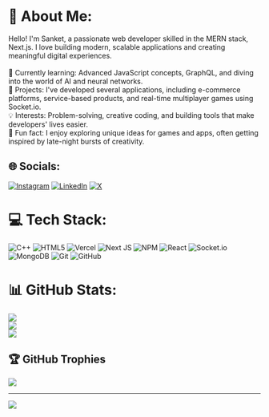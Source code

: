 # 💫 About Me:
Hello! I'm Sanket, a passionate web developer skilled in the MERN stack, Next.js. I love building modern, scalable applications and creating meaningful digital experiences.<br><br>🌱 Currently learning: Advanced JavaScript concepts, GraphQL, and diving into the world of AI and neural networks.<br>🚀 Projects: I've developed several applications, including e-commerce platforms, service-based products, and real-time multiplayer games using Socket.io.<br>💡 Interests: Problem-solving, creative coding, and building tools that make developers' lives easier.<br>👾 Fun fact: I enjoy exploring unique ideas for games and apps, often getting inspired by late-night bursts of creativity.


## 🌐 Socials:
[![Instagram](https://img.shields.io/badge/Instagram-%23E4405F.svg?logo=Instagram&logoColor=white)](https://instagram.com/sanketonline_) [![LinkedIn](https://img.shields.io/badge/LinkedIn-%230077B5.svg?logo=linkedin&logoColor=white)](https://linkedin.com/in/sanket-kore-a5147a267) [![X](https://img.shields.io/badge/X-black.svg?logo=X&logoColor=white)](https://x.com/_sanketonline) 

# 💻 Tech Stack:
![C++](https://img.shields.io/badge/c++-%2300599C.svg?style=flat&logo=c%2B%2B&logoColor=white) ![HTML5](https://img.shields.io/badge/html5-%23E34F26.svg?style=flat&logo=html5&logoColor=white) ![Vercel](https://img.shields.io/badge/vercel-%23000000.svg?style=flat&logo=vercel&logoColor=white) ![Next JS](https://img.shields.io/badge/Next-black?style=flat&logo=next.js&logoColor=white) ![NPM](https://img.shields.io/badge/NPM-%23CB3837.svg?style=flat&logo=npm&logoColor=white) ![React](https://img.shields.io/badge/react-%2320232a.svg?style=flat&logo=react&logoColor=%2361DAFB) ![Socket.io](https://img.shields.io/badge/Socket.io-black?style=flat&logo=socket.io&badgeColor=010101) ![MongoDB](https://img.shields.io/badge/MongoDB-%234ea94b.svg?style=flat&logo=mongodb&logoColor=white) ![Git](https://img.shields.io/badge/git-%23F05033.svg?style=flat&logo=git&logoColor=white) ![GitHub](https://img.shields.io/badge/github-%23121011.svg?style=flat&logo=github&logoColor=white)
# 📊 GitHub Stats:
![](https://github-readme-stats.vercel.app/api?username=sanketkore777&theme=tokyonight&hide_border=false&include_all_commits=false&count_private=true)<br/>
![](https://github-readme-streak-stats.herokuapp.com/?user=sanketkore777&theme=tokyonight&hide_border=false)<br/>
![](https://github-readme-stats.vercel.app/api/top-langs/?username=sanketkore777&theme=tokyonight&hide_border=false&include_all_commits=false&count_private=true&layout=compact)

## 🏆 GitHub Trophies
![](https://github-profile-trophy.vercel.app/?username=sanketkore777&theme=radical&no-frame=false&no-bg=true&margin-w=4)

---
[![](https://visitcount.itsvg.in/api?id=sanketkore777&icon=0&color=0)](https://visitcount.itsvg.in)

<!-- Proudly created with GPRM ( https://gprm.itsvg.in ) -->
